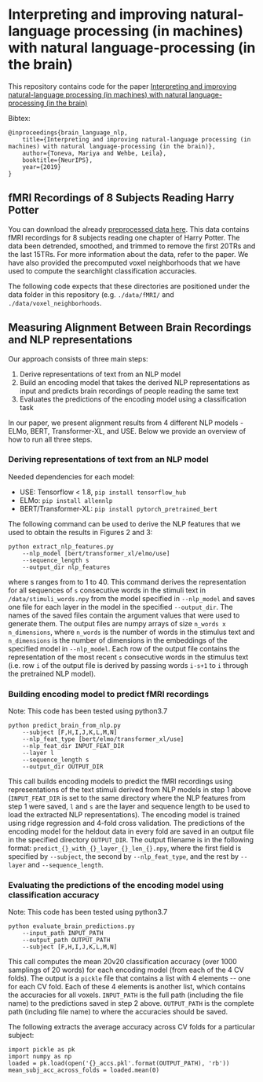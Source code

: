 # Interpreting and improving natural-language processing (in machines) with natural language-processing (in the brain)

This repository contains code for the paper [Interpreting and improving natural-language processing (in machines) with natural language-processing (in the brain)](https://arxiv.org/pdf/1905.11833.pdf)

Bibtex: 
```
@inproceedings{brain_language_nlp,
    title={Interpreting and improving natural-language processing (in machines) with natural language-processing (in the brain)},
    author={Toneva, Mariya and Wehbe, Leila},
    booktitle={NeurIPS},
    year={2019}
}
```
## fMRI Recordings of 8 Subjects Reading Harry Potter
You can download the already [preprocessed data here](https://drive.google.com/drive/folders/1Q6zVCAJtKuLOh-zWpkS3lH8LBvHcEOE8?usp=sharing). This data contains fMRI recordings for 8 subjects reading one chapter of Harry Potter. The data been detrended, smoothed, and trimmed to remove the first 20TRs and the last 15TRs. For more information about the data, refer to the paper. We have also provided the precomputed voxel neighborhoods that we have used to compute the searchlight classification accuracies. 

The following code expects that these directories are positioned under the data folder in this repository (e.g. `./data/fMRI/` and `./data/voxel_neighborhoods`.


## Measuring Alignment Between Brain Recordings and NLP representations

Our approach consists of three main steps:
1. Derive representations of text from an NLP model
2. Build an encoding model that takes the derived NLP representations as input and predicts brain recordings of people reading the same text
3. Evaluates the predictions of the encoding model using a classification task

In our paper, we present alignment results from 4 different NLP models - ELMo, BERT, Transformer-XL, and USE. Below we provide an overview of how to run all three steps.


### Deriving representations of text from an NLP model

Needed dependencies for each model:
- USE: Tensorflow < 1.8,  `pip install tensorflow_hub`
- ELMo: `pip install allennlp`
- BERT/Transformer-XL: `pip install pytorch_pretrained_bert`


The following command can be used to derive the NLP features that we used to obtain the results in Figures 2 and 3:
```
python extract_nlp_features.py
    --nlp_model [bert/transformer_xl/elmo/use]   
    --sequence_length s
    --output_dir nlp_features
```
where s ranges from to 1 to 40. This command derives the representation for all sequences of `s` consecutive words in the stimuli text in `/data/stimuli_words.npy` from the model specified in `--nlp_model` and saves one file for each layer in the model in the specified `--output_dir`. The names of the saved files contain the argument values that were used to generate them. The output files are numpy arrays of size `n_words x n_dimensions`, where `n_words` is the number of words in the stimulus text and `n_dimensions` is the number of dimensions in the embeddings of the specified model in `--nlp_model`. Each row of the output file contains the representation of the most recent `s` consecutive words in the stimulus text (i.e. row `i` of the output file is derived by passing words `i-s+1` to `i` through the pretrained NLP model).


### Building encoding model to predict fMRI recordings

Note: This code has been tested using python3.7

```
python predict_brain_from_nlp.py
    --subject [F,H,I,J,K,L,M,N]
    --nlp_feat_type [bert/elmo/transformer_xl/use]   
    --nlp_feat_dir INPUT_FEAT_DIR
    --layer l
    --sequence_length s
    --output_dir OUTPUT_DIR
```

This call builds encoding models to predict the fMRI recordings using representations of the text stimuli derived from NLP models in step 1 above (`INPUT_FEAT_DIR` is set to the same directory where the NLP features from step 1 were saved, `l` and `s` are the layer and sequence length to be used to load the extracted NLP representations). The encoding model is trained using ridge regression and 4-fold cross validation. The predictions of the encoding model for the heldout data in every fold are saved in an output file in the specified directory `OUTPUT_DIR`. The output filename is in the following format: `predict_{}_with_{}_layer_{}_len_{}.npy`, where the first field is specified by `--subject`, the second by `--nlp_feat_type`, and the rest by `--layer` and `--sequence_length`.

### Evaluating the predictions of the encoding model using classification accuracy

Note: This code has been tested using python3.7

```
python evaluate_brain_predictions.py
    --input_path INPUT_PATH
    --output_path OUTPUT_PATH
    --subject [F,H,I,J,K,L,M,N]
```

This call computes the mean 20v20 classification accuracy (over 1000 samplings of 20 words) for each encoding model (from each of the 4 CV folds). The output is a `pickle` file that contains a list with 4 elements -- one for each CV fold. Each of these 4 elements is another list, which contains the accuracies for all voxels. `INPUT_PATH` is the full path (including the file name) to the predictions saved in step 2 above. `OUTPUT_PATH` is the complete path (including file name) to where the accuracies should be saved. 

The following extracts the average accuracy across CV folds for a particular subject:
```
import pickle as pk
import numpy as np
loaded = pk.load(open('{}_accs.pkl'.format(OUTPUT_PATH), 'rb'))
mean_subj_acc_across_folds = loaded.mean(0)
```
